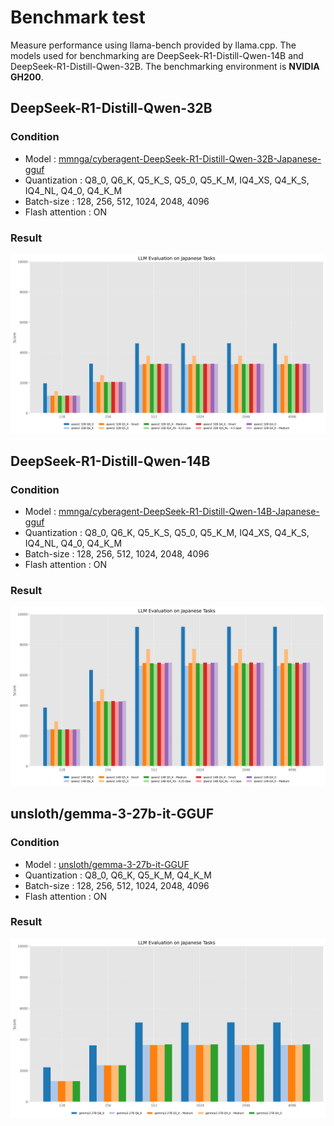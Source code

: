 # **Benchmark test**

Measure performance using llama-bench provided by llama.cpp.
The models used for benchmarking are DeepSeek-R1-Distill-Qwen-14B and DeepSeek-R1-Distill-Qwen-32B.
The benchmarking environment is **NVIDIA GH200**.

## **DeepSeek-R1-Distill-Qwen-32B**

### Condition
   - Model : [mmnga/cyberagent-DeepSeek-R1-Distill-Qwen-32B-Japanese-gguf](https://huggingface.co/mmnga/cyberagent-DeepSeek-R1-Distill-Qwen-32B-Japanese-gguf)
   - Quantization : Q8_0, Q6_K, Q5_K_S, Q5_0, Q5_K_M, IQ4_XS, Q4_K_S, IQ4_NL, Q4_0, Q4_K_M
   - Batch-size : 128, 256, 512, 1024, 2048, 4096
   - Flash attention : ON
### Result

  <img src="./images/mmnga_cyberagent-DeepSeek-R1-Distill-Qwen-32B-Japanese.png" width="640">

## **DeepSeek-R1-Distill-Qwen-14B**

### Condition
   - Model : [mmnga/cyberagent-DeepSeek-R1-Distill-Qwen-14B-Japanese-gguf](https://huggingface.co/mmnga/cyberagent-DeepSeek-R1-Distill-Qwen-14B-Japanese-gguf)
   - Quantization : Q8_0, Q6_K, Q5_K_S, Q5_0, Q5_K_M, IQ4_XS, Q4_K_S, IQ4_NL, Q4_0, Q4_K_M
   - Batch-size : 128, 256, 512, 1024, 2048, 4096
   - Flash attention : ON
### Result

  <img src="./images/mmnga_cyberagent-DeepSeek-R1-Distill-Qwen-14B-Japanese.png" width="640">

## **unsloth/gemma-3-27b-it-GGUF**

### Condition
   - Model : [unsloth/gemma-3-27b-it-GGUF](https://huggingface.co/unsloth/gemma-3-27b-it-GGUF)
   - Quantization : Q8_0, Q6_K, Q5_K_M, Q4_K_M
   - Batch-size : 128, 256, 512, 1024, 2048, 4096
   - Flash attention : ON
### Result

  <img src="./images/unsloth_gemma-3-27b-it-GGUF_gemma-3-27b-it.png" width="640">
